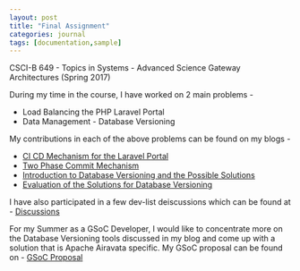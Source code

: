 ```yaml
---
layout: post
title: "Final Assignment"
categories: journal
tags: [documentation,sample]
---
```


CSCI-B 649 - Topics in Systems - Advanced Science Gateway Architectures (Spring 2017)

During my time in the course, I have worked on 2 main problems - 

- Load Balancing the PHP Laravel Portal
- Data Management - Database Versioning

My contributions in each of the above problems can be found on my blogs -

- [CI CD Mechanism for the Laravel Portal](https://tilaks26.github.io/journal/Assignment1&2.html)
- [Two Phase Commit Mechanism](https://tilaks26.github.io/journal/Assignment3.html)
- [Introduction to Database Versioning and the Possible Solutions](https://tilaks26.github.io/journal/Assignment4.html)
- [Evaluation of the Solutions for Database Versioning](https://tilaks26.github.io/journal/Assignment5.html)

I have also participated in a few dev-list deiscussions which can be found at - [Discussions](https://tilaks26.github.io/journal/My-Airavata-Dev-List-Discussions.html)

For my Summer as a GSoC Developer, I would like to concentrate more on the Database Versioning tools discussed in my blog and come up with a solution that is Apache Airavata specific. My GSoC proposal can be found on - [GSoC Proposal](https://docs.google.com/document/d/1GgfPZrv8jA0e-xAyNCYSIhYyofOwjbaNGkFlAhejz_Q/edit?usp=sharing)